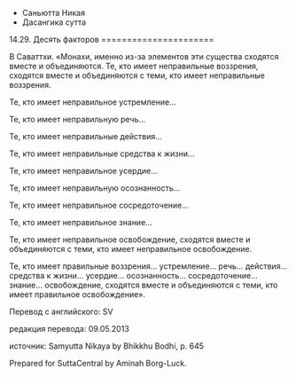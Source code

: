 









* Саньютта Никая
* Дасангика сутта


14\.29\. Десять факторов
\=\=\=\=\=\=\=\=\=\=\=\=\=\=\=\=\=\=\=\=\=\=



В Саваттхи\. «Монахи, именно из\-за элементов эти существа сходятся вместе и объединяются\. Те, кто имеет неправильные воззрения, сходятся вместе и объединяются с теми, кто имеет неправильные воззрения\.


Те, кто имеет неправильное устремление…


Те, кто имеет неправильную речь…


Те, кто имеет неправильные действия…


Те, кто имеет неправильные средства к жизни…


Те, кто имеет неправильное усердие…


Те, кто имеет неправильную осознанность…


Те, кто имеет неправильное сосредоточение…


Те, кто имеет неправильное знание…


Те, кто имеет неправильное освобождение, сходятся вместе и объединяются с теми, кто имеет неправильное освобождение\.


Те, кто имеет правильные воззрения… устремление… речь… действия… средства к жизни… усердие… осознанность… сосредоточение… знание… освобождение, сходятся вместе и объединяются с теми, кто имеет правильное освобождение»\.



Перевод с английского: SV


редакция перевода: 09\.05\.2013


источник: Samyutta Nikaya by Bhikkhu Bodhi, p\. 645


Prepared for SuttaCentral by Aminah Borg\-Luck\.






